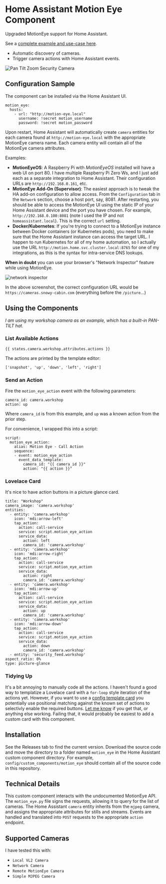 # Home Assistant Motion Eye Component

Upgraded MotionEye support for Home Assistant.

See a [complete example and use-case here](https://www.technicallywizardry.com/pan-tilt-zoom-security-camera/).

* Automatic discovery of cameras.
* Trigger camera actions with Home Assistant events.

![Pan Tilt Zoom Security Camera](https://content.technicallywizardry.com/2020/07/14145657/pan-tilt-zoom-security-camera-home-assistant-card.jpg)

## Configuration Sample

The component can be installed via the Home Assistant UI.

```
motion_eye:
  hosts:
    - url: "http://motion-eye.local"
      username: !secret motion_username
      password: !secret motion_password
```

Upon restart, Home Assistant will automatically create `camera` entities for each camera found at `http://motion-eye.local` with the appropriate MotionEye camera name.  Each camera entity will contain all of the MotionEye camera attributes.

Examples:

* **MotionEyeOS**: A Raspberry Pi with _MotionEyeOS_ installed will have a web UI on port 80. I have multiple Raspberry Pi Zero Ws, and I just add each as a separate integration to Home Assistant. Their configuration URLs are `http://192.168.0.161`, etc.
* **MotionEye Add-On (Supervisor)**: The easiest approach is to tweak the HA add-on configuration to allow access. From the `Configuration` tab in the `Network` section, choose a host port, say, 8081. After restarting, you should be able to access the MotionEye UI using the static IP of your Home Assistant device and the port you have chosen. For example, `http://192.168.0.100:8081` (note I used the IP and not `homeassistant.local`). This is the correct `url` setting.
* **Docker/Kubernetes**: If you're trying to connect to a MotionEye instance between Docker containers (or Kubernetes pods), you need to make sure that the Home Assistant instance can access the target URL. I happen to run Kubernetes for all of my home automation, so I actually use the URL `http://motion.home.svc.cluster.local:8765` for one of my integrations, as this is the syntax for intra-service DNS lookups.

**When in doubt** you can use your browser's "Network Inspector" feature while using MotionEye.

![network inspector](https://content.technicallywizardry.com/2020/07/15122339/Screen-Shot-2020-07-15-at-6.22.13-AM-1024x519.jpg)

In the above screenshot, the correct configuration URL would be `https://cameras.snowy-cabin.com` (everything before the `/picture`...)

## Using the Components

_I am using my workshop camera as an example, which has a built-in PAN-TILT hat._

### List Available Actions

```
{{ states.camera.workshop.attributes.actions }}
```

The actions are printed by the template editor:

```
['snapshot', 'up', 'down', 'left', 'right']
```

### Send an Action

Fire the `motion_eye_action` event with the following parameters:

```
camera_id: camera.workshop
action: up
```

Where `camera_id` is from this example, and `up` was a known action from the prior step.

For convenience, I wrapped this into a script:

```
script:
  motion_eye_action:
    alias: Motion Eye - Call Action
    sequence:
    - event: motion_eye_action
      event_data_template:
        camera_id: "{{ camera_id }}"
        action: "{{ action }}"
```

### Lovelace Card

It's nice to have action buttons in a picture glance card.

```
title: "Workshop"
camera_image: 'camera.workshop'
entities:
  - entity: 'camera.workshop'
    icon: 'mdi:arrow-left'
    tap_action:
      action: call-service
      service: script.motion_eye_action
      service_data:
        action: left
        camera_id: 'camera.workshop'
  - entity: 'camera.workshop'
    icon: 'mdi:arrow-right'
    tap_action:
      action: call-service
      service: script.motion_eye_action
      service_data:
        action: right
        camera_id: 'camera.workshop'
  - entity: 'camera.workshop'
    icon: 'mdi:arrow-up'
    tap_action:
      action: call-service
      service: script.motion_eye_action
      service_data:
        action: up
        camera_id: 'camera.workshop'
  - entity: 'camera.workshop'
    icon: 'mdi:arrow-down'
    tap_action:
      action: call-service
      service: script.motion_eye_action
      service_data:
        action: down
        camera_id: 'camera.workshop'
  - entity: 'security_feed.workshop'
aspect_ratio: 0%
type: picture-glance
```

### Tidying Up

It's a bit annoying to manually code all the actions. I haven't found a good way to templatize a Lovelace card with a `for-loop` style iteration of the actions yet. However, if you want to use a [config template card](https://github.com/iantrich/config-template-card) you potentially use positional matching against the known set of actions to selectivly enable the required buttons. [Let me know](https://www.technicallywizardry.com/contact/) if you get that, or anything else working. Failing that, it would probably be easiest to add a custom card with this component.

## Installation

See the Releases tab to find the current version. Download the source code and move the directory to a folder named `motion_eye` in the Home Assistant custom component directory. For example, `config/custom_components/motion_eye` should contain all of the source code in this repository.

## Technical Details

This custom component interacts with the undocumented MotionEye API. The `motion_eye.py` file signs the requests, allowing it to query for the list of cameras. The Home Assistant `camera` entity inherits from the `mjpeg` camera, and assigns the appropriate attributes for stills and streams. Events are handled and translated into `POST` requests to the appropriate `action` endpoint.

## Supported Cameras

I have tested this with:

* `Local VL2 Camera`
* `Network Camera`
* `Remote MotionEye Camera`
* `Simple MJPEG Camera`
